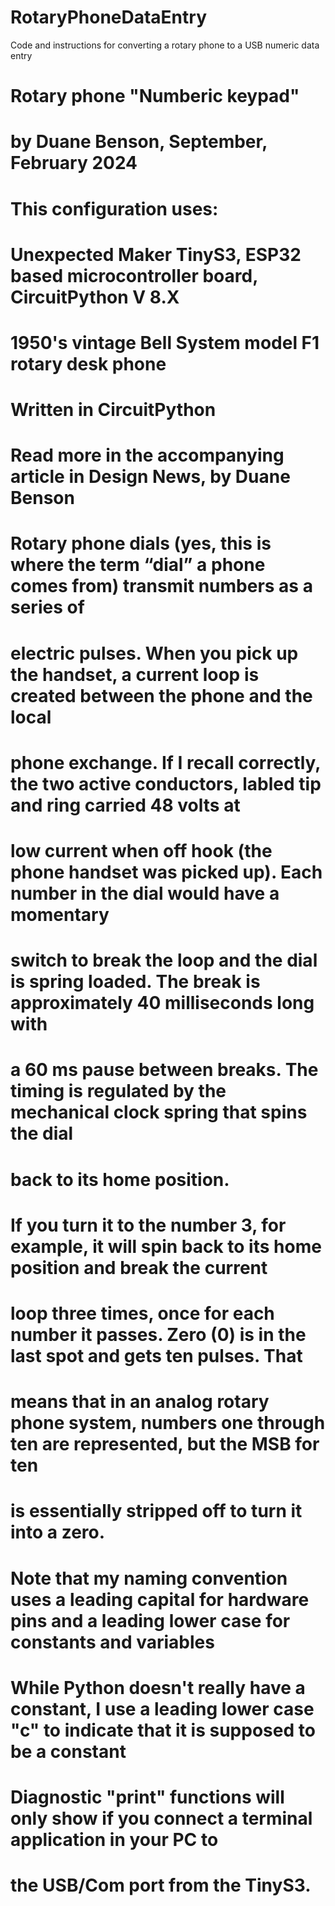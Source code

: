 # RotaryPhoneDataEntry
Code and instructions for converting a rotary phone to a USB numeric data entry
# Rotary phone "Numberic keypad"
# by Duane Benson, September, February 2024
#
# This configuration uses: 
#   Unexpected Maker TinyS3, ESP32 based microcontroller board, CircuitPython V 8.X
#   1950's vintage Bell System model F1 rotary desk phone
#
#   Written in CircuitPython
#   Read more in the accompanying article in Design News, by Duane Benson
#
#   Rotary phone dials (yes, this is where the term “dial” a phone comes from) transmit numbers as a series of 
#   electric pulses. When you pick up the handset, a current loop is created between the phone and the local 
#   phone exchange. If I recall correctly, the two active conductors, labled tip and ring carried 48 volts at 
#   low current when off hook (the phone handset was picked up). Each number in the dial would have a momentary 
#   switch to break the loop and the dial is spring loaded. The break is approximately 40 milliseconds long with 
#   a 60 ms pause between breaks. The timing is regulated by the mechanical clock spring that spins the dial 
#   back to its home position.
#
#   If you turn it to the number 3, for example, it will spin back to its home position and break the current 
#   loop three times, once for each number it passes. Zero (0) is in the last spot and gets ten pulses. That 
#   means that in an analog rotary phone system, numbers one through ten are represented, but the MSB for ten 
#   is essentially stripped off to turn it into a zero.
#
# Note that my naming convention uses a leading capital for hardware pins and a leading lower case for constants and variables
# While Python doesn't really have a constant, I use a leading lower case "c" to indicate that it is supposed to be a constant
#
# Diagnostic "print" functions will only show if you connect a terminal application in your PC to
# the USB/Com port from the TinyS3.
